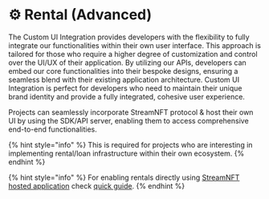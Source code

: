 # ⚙️ Rental (Advanced)

The Custom UI Integration provides developers with the flexibility to fully integrate our functionalities within their own user interface. This approach is tailored for those who require a higher degree of customization and control over the UI/UX of their application. By utilizing our APIs, developers can embed our core functionalities into their bespoke designs, ensuring a seamless blend with their existing application architecture. Custom UI Integration is perfect for developers who need to maintain their unique brand identity and provide a fully integrated, cohesive user experience.

Projects can seamlessly incorporate StreamNFT protocol & host their own UI by using the SDK/API server, enabling them to access comprehensive end-to-end functionalities.

{% hint style="info" %}
This is required for projects who are interesting in implementing rental/loan infrastructure within their own ecosystem.
{% endhint %}

{% hint style="info" %}
For enabling rentals directly using [StreamNFT hosted application](https://rent.streamnft.tech/) check [quick guide](../rental-quick/).
{% endhint %}

